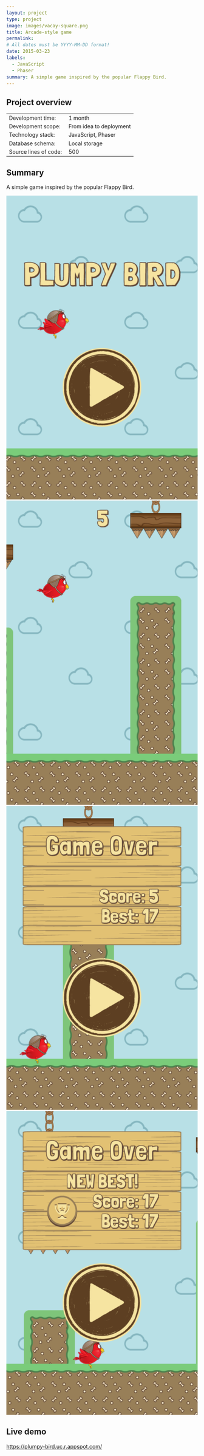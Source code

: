 ```yaml
---
layout: project
type: project
image: images/vacay-square.png
title: Arcade-style game
permalink: 
# All dates must be YYYY-MM-DD format!
date: 2015-03-23
labels:
  - JavaScript
  - Phaser
summary: A simple game inspired by the popular Flappy Bird.
---
```


## Project overview

<table>
  <tr>
    <td>Development time:&nbsp;</td>
    <td>1 month</td>
  </tr>
  <tr>
    <td>Development scope:&nbsp;</td>
    <td>From idea to deployment</td>
  </tr>
  <tr>
    <td>Technology stack:&nbsp;</td>
    <td>JavaScript, Phaser</td>
  </tr>
  <tr>
    <td>Database schema:&nbsp;</td>
    <td>Local storage</td>
  </tr>
  <tr>
    <td>Source lines of code:&nbsp;</td>
    <td>500</td>
  </tr>
</table>

## Summary

A simple game inspired by the popular Flappy Bird.

<div class="ui small rounded images">
  <a href="../images/pb_01.png" target="_blank"><img class="ui image" src="../images/pb_01.png"></a>
  <a href="../images/pb_02.png" target="_blank"><img class="ui image" src="../images/pb_02.png"></a>
  <a href="../images/pb_03.png" target="_blank"><img class="ui image" src="../images/pb_03.png"></a>
  <a href="../images/pb_04.png" target="_blank"><img class="ui image" src="../images/pb_04.png"></a>
</div>

## Live demo

<a href="https://plumpy-bird.uc.r.appspot.com/" target="_blank">https://plumpy-bird.uc.r.appspot.com/</a>

